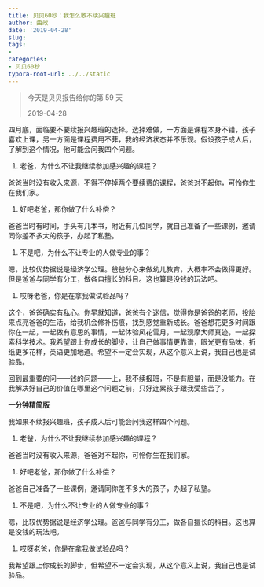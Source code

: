 ```yaml
---
title: 贝贝60秒：我怎么敢不续兴趣班
author: 曲政
date: '2019-04-28'
slug: 
tags:
- 
categories:
- 贝贝60秒
typora-root-url: ../../static
---
```


>   今天是贝贝报告给你的第 59 天
>
>   2019-04-28

四月底，面临要不要续报兴趣班的选择。选择难做，一方面是课程本身不错，孩子喜欢上课，另一方面是课程费用不菲，我的经济状态并不乐观。假设孩子成人后，了解到这个情况，他可能会问我四个问题。

1.  老爸，为什么不让我继续参加感兴趣的课程？

爸爸当时没有收入来源，不得不停掉两个要续费的课程，爸爸对不起你，可怜你生在我们家。

1.  好吧老爸，那你做了什么补偿？

爸爸当时有时间，手头有几本书，附近有几位同学，就自己准备了一些课例，邀请同你差不多大的孩子，办起了私塾。

1.  不是吧，为什么不让专业的人做专业的事？

嗯，比较优势据说是经济学公理。爸爸分心来做幼儿教育，大概率不会做得更好。但是爸爸与同学有分工，做各自擅长的科目。这也算是没钱的玩法吧。

1.  哎呀老爸，你是在拿我做试验品吗？

这个，爸爸确实有私心。你早就知道，爸爸有个迷信，觉得你是爸爸的老师，投胎来点亮爸爸的生活，给我机会修补伤痕，找到感觉重新成长。爸爸想花更多时间跟你在一起，一起做有意思的事情，一起体验风花雪月，一起观摩大师真迹，一起探索科学技术。我希望跟上你成长的脚步，让自己做事情更靠谱，眼光更有品味，折纸更多花样，英语更加地道。希望不一定会实现，从这个意义上说，我自己也是试验品。

回到最重要的问——钱的问题——上，我不续报班，不是有胆量，而是没能力。在我解决好自己的价值在哪里这个问题之前，只好连累孩子跟我受些苦了。

**一分钟精简版**

我如果不续报兴趣班，孩子成人后可能会问我这样四个问题。

1.  老爸，为什么不让我继续参加感兴趣的课程？

爸爸当时没有收入来源，爸爸对不起你，可怜你生在我们家。

1.  好吧老爸，那你做了什么补偿？

爸爸自己准备了一些课例，邀请同你差不多大的孩子，办起了私塾。

1.  不是吧，为什么不让专业的人做专业的事？

嗯，比较优势据说是经济学公理。爸爸与同学有分工，做各自擅长的科目。这也算是没钱的玩法吧。

1.  哎呀老爸，你是在拿我做试验品吗？

我希望跟上你成长的脚步，但希望不一定会实现，从这个意义上说，我自己也是试验品。